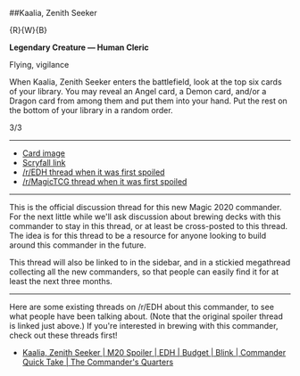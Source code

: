 ##Kaalia, Zenith Seeker

{R}{W}{B}

**Legendary Creature — Human Cleric**

Flying, vigilance

When Kaalia, Zenith Seeker enters the battlefield, look at the top six cards of your library. You may reveal an Angel card, a Demon card, and/or a Dragon card from among them and put them into your hand. Put the rest on the bottom of your library in a random order.

3/3

***
* [Card image](https://img.scryfall.com/cards/large/front/1/f/1f400655-f495-4b21-ab9e-57fe4d845d45.jpg)
* [Scryfall link](https://scryfall.com/card/m20/210/kaalia-zenith-seeker)
* [/r/EDH thread when it was first spoiled](https://www.reddit.com/r/EDH/comments/c22zyq/m20_kaalia_zenith_seeker/)
* [/r/MagicTCG thread when it was first spoiled](https://www.reddit.com/r/magicTCG/comments/c22y6w/m20_kaalia_zenith_seeker/)

***

This is the official discussion thread for this new Magic 2020 commander. For the next little while we'll ask discussion about brewing decks with this commander to stay in this thread, or at least be cross-posted to this thread. The idea is for this thread to be a resource for anyone looking to build around this commander in the future.

This thread will also be linked to in the sidebar, and in a stickied megathread collecting all the new commanders, so that people can easily find it for at least the next three months.

***

Here are some existing threads on /r/EDH about this commander, to see what people have been talking about. (Note that the original spoiler thread is linked just above.) If you're interested in brewing with this commander, check out these threads first!

* [Kaalia, Zenith Seeker | M20 Spoiler | EDH | Budget | Blink | Commander Quick Take | The Commander's Quarters](https://www.reddit.com/r/EDH/comments/c2xv68/kaalia_zenith_seeker_m20_spoiler_edh_budget_blink/)
